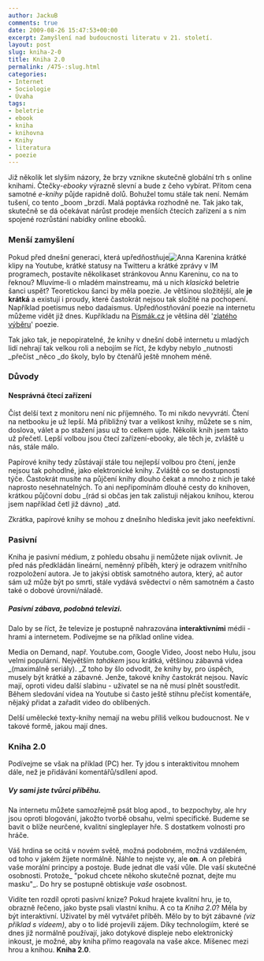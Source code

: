 ```yaml
---
author: JackuB
comments: true
date: 2009-08-26 15:47:53+00:00
excerpt: Zamyšlení nad budoucnosti literatu v 21. století.
layout: post
slug: kniha-2-0
title: Kniha 2.0
permalink: /475-:slug.html
categories:
- Internet
- Sociologie
- Úvaha
tags:
- beletrie
- ebook
- kniha
- knihovna
- Knihy
- literatura
- poezie
---
```


Již několik let slyším názory, že brzy vznikne skutečně globální trh s online knihami. Čtečky-_ebooky_ výrazně slevní a bude z čeho vybírat. Přitom cena samotné _e-knihy_ půjde rapidně dolů. Bohužel tomu stále tak není. Nemám tušení, co tento _boom _brzdí. Malá poptávka rozhodně ne.  Tak jako tak, skutečně se dá očekávat nárůst prodeje menších čtecích zařízení a s ním spojené rozrůstání nabídky online ebooků.


### Menší zamyšlení


Pokud před dnešní generaci, která upředňostňuje![Anna Karenina](http://jedenbod.cz/wp-content/uploads/2009/08/anna-karenina.jpg) krátké klipy na Youtube, krátké statusy na Twitteru a krátké zprávy v IM programech, postavíte několikaset stránkovou Annu Kareninu, co na to řeknou? Mluvíme-li o mladém mainstreamu, má u nich _klasická_ beletrie šanci uspět? Teoretickou šanci by měla poezie. Je většinou složitější, ale **je krátká** a existují i proudy, které častokrát nejsou tak složité na pochopení. Například poetismus nebo dadaismus. Upředňostňování poezie na internetu můžeme vidět již dnes. Kupříkladu na [Písmák.cz](http://www.pismak.cz) je většina děl '[zlatého výběru](http://www.pismak.cz/index.php?data=zlaty_vyber)' poezie.

Tak jako tak, je nepopiratelné, že knihy v dnešní době internetu u mladých lidí nehrají tak velkou roli a nebojím se říct, že kdyby nebylo _nutnosti _přečíst _něco _do školy, bylo by čtenářů ještě mnohem méně.


### Důvody




#### Nesprávná čtecí zařízení


Číst delší text z monitoru není nic příjemného. To mi nikdo nevyvrátí. Čtení na netbooku je už lepší. Má přibližný tvar a velikost knihy, můžete se s ním, doslova, válet a po stažení jasu už to celkem ujde. Několik knih jsem takto už přečetl. Lepší volbou jsou čtecí zařízení-ebooky, ale těch je, zvláště u nás, stále málo.

Papírové knihy tedy zůstávají stále tou nejlepší volbou pro čtení, jenže nejsou tak pohodlné, jako elektronické knihy. Zvláště co se dostupnosti týče. Častokrát musíte na půjčení knihy dlouho čekat a mnoho z nich je také naprosto nesehnatelných. To ani nepřipomínám dlouhé cesty do knihoven, krátkou půjčovní dobu _(rád si občas jen tak zalistuji nějakou knihou, kterou jsem například četl již dávno) _atd.

Zkrátka, papírové knihy se mohou z dnešního hlediska jevit jako neefektivní.


### Pasivní


Kniha je pasivní médium, z pohledu obsahu ji nemůžete nijak ovlivnit. Je před nás předkládán lineární, neměnný příběh, který je odrazem vnitřního rozpoložení autora. Je to jakýsi obtisk samotného autora, který, ač autor sám už může být po smrti, stále vydává svědectví o něm samotném a často také o dobové úrovni/náladě.


##### **Pasivní zábava, podobná televizi.**


Dalo by se říct, že televize je postupně nahrazována **interaktivními** médii - hrami a internetem. Podívejme se na příklad online videa.

Media on Demand, např. Youtube.com, Google Video, Joost nebo Hulu, jsou velmi populární. Největším _tahákem_ jsou krátká, většinou zábavná videa _(maximálně seriály). _Z toho by šlo odvodit, že knihy by, pro úspěch, musely být krátké a zábavné. Jenže, takové knihy častokrát nejsou. Navíc mají, oproti videu další slabinu - uživatel se na ně musí plnět soustředit. Během sledování videa na Youtube si často ještě stihnu přečíst komentáře, nějaký přidat a zařadit video do oblíbených.

Delší umělecké texty-knihy nemají na webu příliš velkou budoucnost. Ne v takové formě, jakou mají dnes.


### Kniha 2.0


Podívejme se však na příklad (PC) her. Ty jdou s interaktivitou mnohem dále, než je přidávání komentářů/sdílení apod.


##### **Vy sami jste tvůrci příběhu.**


Na internetu můžete samozřejmě psát blog apod., to bezpochyby, ale hry jsou oproti blogování, jakožto tvorbě obsahu, velmi specifické. Budeme se bavit o blíže neurčené, kvalitní singleplayer hře. S dostatkem volnosti pro hráče.

Váš hrdina se ocitá v novém světě, možná podobném, možná vzdáleném, od toho v jakém žijete normálně. Náhle to nejste vy, ale **on**. A on přebírá vaše morální principy a postoje. Bude jednat dle vaší vůle. Dle vaší skutečné osobnosti. Protože_ "pokud chcete někoho skutečně poznat, dejte mu masku"_. Do hry se postupně obtiskuje _vaše_ osobnost.

Vidíte ten rozdíl oproti pasivní knize? Pokud hrajete kvalitní hru, je to, obrazně řečeno, jako byste psali vlastní knihu. A co ta _Kniha 2.0_? Měla by být interaktivní. Uživatel by měl vytvářet příběh. Mělo by to být zábavné _(viz příklad s videem)_, aby o to lidé projevili zájem. Díky technologiím, které se dnes již normálně používají, jako dotykové displeje nebo elektronický inkoust, je možné, aby kniha přímo reagovala na vaše akce. Míšenec mezi hrou a knihou. **Kniha 2.0**.
